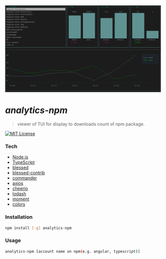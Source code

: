 <p align="center">
  <img src="https://github.com/hktysk/images/blob/master/analytics-npm/screen-shot.png?raw=true">
</p>

# *analytics-npm*
> viewer of TUI for display to downloads count of npm package.

[![MIT License](http://img.shields.io/badge/license-MIT-blue.svg?style=flat)](LICENSE)

### Tech
* [Node.js](https://github.com/nodejs/node)
* [TypeScript](https://github.com/microsoft/TypeScript)
* [blessed](https://github.com/chjj/blessed)
* [blessed-contrib](https://github.com/yaronn/blessed-contrib#readme)
* [commander](https://github.com/tj/commander.js#readme)
* [axios](https://github.com/axios/axios)
* [cheerio](https://github.com/cheeriojs/cheerio#readme)
* [lodash](https://github.com/lodash/lodash)
* [moment](https://github.com/moment/moment)
* [colors](https://github.com/Marak/colors.js)

### Installation
```sh
npm install [-g] analytics-npm
```

### Usage
```sh
analytics-npm [account name on npm(e.g. angular, typescript)]
```
